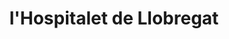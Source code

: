 ---
title: l'Hospitalet de Llobregat
url: /lhospitalet-de-llobregat/
latitude: 41.364
longitude: 2.128
---
